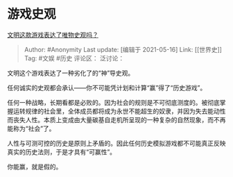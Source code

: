 # 游戏史观
[文明这款游戏表达了唯物史观吗？](https://www.zhihu.com/question/299638951/answer/580331271)

> Author: #Anonymity
> Last update: [编辑于 2021-05-16]
> Link: [[世界史]]
> Tag: #文娱 #历史
> 评论区：
> 泛讨论：

文明这个游戏表达了一种劣化了的“神”导史观。

任何诚实的史观都会承认——你不可能凭计划和计算“赢”得了“历史游戏”。

任何一种战略，长期看都是必败的。因为社会的规则是不可彻底测度的。被彻底掌握运转规律的社会里，全体成员都将成为永世不能超生的奴隶，并因为失去能动性而丧失人性。本质上变成由大量碳基自走机所呈现的一种复杂的自然现象，而不再能称为“社会”了。

人性与可测可控的历史是原则上矛盾的。因此任何历史模拟游戏都不可能真正反映真实的历史法则，于是才具有“可赢性”。

你能赢，就是假的。
